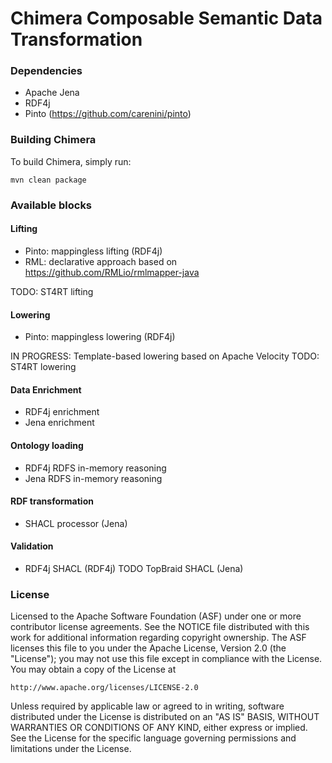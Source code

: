 Chimera Composable Semantic Data Transformation
===

### Dependencies

* Apache Jena
* RDF4j
* Pinto (https://github.com/carenini/pinto)

### Building Chimera 

To build Chimera, simply run:

    mvn clean package
    
### Available blocks

#### Lifting
* Pinto: mappingless lifting (RDF4j)
* RML: declarative approach based on https://github.com/RMLio/rmlmapper-java

TODO: ST4RT lifting 

#### Lowering
* Pinto: mappingless lowering (RDF4j)

IN PROGRESS: Template-based lowering based on Apache Velocity
TODO: ST4RT lowering

#### Data Enrichment
* RDF4j enrichment
* Jena enrichment 

#### Ontology loading
* RDF4j RDFS in-memory reasoning
* Jena RDFS in-memory reasoning

#### RDF transformation
* SHACL processor (Jena)

#### Validation
* RDF4j SHACL (RDF4j)
TODO TopBraid SHACL (Jena)


### License

Licensed to the Apache Software Foundation (ASF) under one or more contributor license agreements. See the NOTICE file distributed with this work for additional information regarding copyright ownership. The ASF licenses this file to you under the Apache License, Version 2.0 (the "License"); you may not use this file except in compliance with the License. You may obtain a copy of the License at

    http://www.apache.org/licenses/LICENSE-2.0

Unless required by applicable law or agreed to in writing, software distributed under the License is distributed on an "AS IS" BASIS, WITHOUT WARRANTIES OR CONDITIONS OF ANY KIND, either express or implied. See the License for the specific language governing permissions and limitations under the License.
